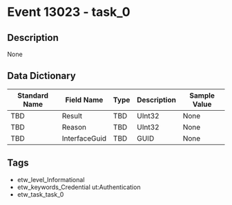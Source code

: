 # Event 13023 - task_0

## Description
None

## Data Dictionary
|Standard Name|Field Name|Type|Description|Sample Value|
|---|---|---|---|---|
|TBD|Result|TBD|UInt32|None|None|
|TBD|Reason|TBD|UInt32|None|None|
|TBD|InterfaceGuid|TBD|GUID|None|None|

## Tags
* etw_level_Informational
* etw_keywords_Credential ut:Authentication
* etw_task_task_0